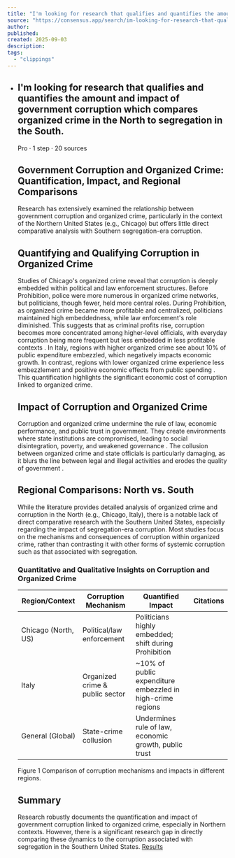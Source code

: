 ```yaml
---
title: "I'm looking for research that qualifies and quantifies the amount and impact of government corruption which compares organized crime in the North to segregation in the South. - Consensus"
source: "https://consensus.app/search/im-looking-for-research-that-qualifies-and-quantif/HJCqPheRTs-p--LgX6w74w/"
author:
published:
created: 2025-09-03
description:
tags:
  - "clippings"
---
```

- ## I'm looking for research that qualifies and quantifies the amount and impact of government corruption which compares organized crime in the North to segregation in the South.
	Pro ·
	1 step
	·
	20 sources
	## Government Corruption and Organized Crime: Quantification, Impact, and Regional Comparisons
	Research has extensively examined the relationship between government corruption and organized crime, particularly in the context of the Northern United States (e.g., Chicago) but offers little direct comparative analysis with Southern segregation-era corruption.
	## Quantifying and Qualifying Corruption in Organized Crime
	Studies of Chicago's organized crime reveal that corruption is deeply embedded within political and law enforcement structures. Before Prohibition, police were more numerous in organized crime networks, but politicians, though fewer, held more central roles. During Prohibition, as organized crime became more profitable and centralized, politicians maintained high embeddedness, while law enforcement's role diminished. This suggests that as criminal profits rise, corruption becomes more concentrated among higher-level officials, with everyday corruption being more frequent but less embedded in less profitable contexts .
	In Italy, regions with higher organized crime see about 10% of public expenditure embezzled, which negatively impacts economic growth. In contrast, regions with lower organized crime experience less embezzlement and positive economic effects from public spending . This quantification highlights the significant economic cost of corruption linked to organized crime.
	## Impact of Corruption and Organized Crime
	Corruption and organized crime undermine the rule of law, economic performance, and public trust in government. They create environments where state institutions are compromised, leading to social disintegration, poverty, and weakened governance . The collusion between organized crime and state officials is particularly damaging, as it blurs the line between legal and illegal activities and erodes the quality of government .
	## Regional Comparisons: North vs. South
	While the literature provides detailed analysis of organized crime and corruption in the North (e.g., Chicago, Italy), there is a notable lack of direct comparative research with the Southern United States, especially regarding the impact of segregation-era corruption. Most studies focus on the mechanisms and consequences of corruption within organized crime, rather than contrasting it with other forms of systemic corruption such as that associated with segregation.
	### Quantitative and Qualitative Insights on Corruption and Organized Crime
	| Region/Context | Corruption Mechanism | Quantified Impact | Citations |
	| --- | --- | --- | --- |
	| Chicago (North, US) | Political/law enforcement | Politicians highly embedded; shift during Prohibition |  |
	| Italy | Organized crime & public sector | ~10% of public expenditure embezzled in high-crime regions |  |
	| General (Global) | State-crime collusion | Undermines rule of law, economic growth, public trust |  |
	Figure 1 Comparison of corruption mechanisms and impacts in different regions.
	## Summary
	Research robustly documents the quantification and impact of government corruption linked to organized crime, especially in Northern contexts. However, there is a significant research gap in directly comparing these dynamics to the corruption associated with segregation in the Southern United States.
	[Results](https://consensus.app/search/im-looking-for-research-that-qualifies-and-quantif/HJCqPheRTs-p--LgX6w74w/#results-veHu-JDpSY6UWHSL9fc7aA)